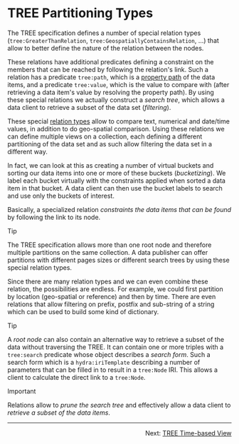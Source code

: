 # TREE Partitioning Types
The TREE specification defines a number of special relation types (`tree:GreaterThanRelation`, `tree:GeospatiallyContainsRelation`, ...) that allow to better define the nature of the relation between the nodes.

These relations have additional predicates defining a constraint on the members that can be reached by following the relation's link. Such a relation has a predicate `tree:path`, which is a [property path](https://www.w3.org/TR/shacl/#property-paths) of the data items, and a predicate `tree:value`, which is the value to compare with (after retrieving a data item's value by resolving the property path). By using these special relations we actually construct a _search tree_, which allows a data client to retrieve a subset of the data set (_filtering_).

These special [relation types](https://w3id.org/tree/specification/#Relation) allow to compare text, numerical and date/time values, in addition to do geo-spatial comparison. Using these relations we can define multiple views on a collection, each defining a different partitioning of the data set and as such allow filtering the data set in a different way.

In fact, we can look at this as creating a number of virtual buckets and sorting our data items into one or more of these buckets (_bucketizing_). We label each bucket virtually with the constraints applied when sorted a data item in that bucket. A data client can then use the bucket labels to search and use only the buckets of interest.

Basically, a specialized relation _constraints the data items that can be found_ by following the link to its node.

> [!TIP]
> The TREE specification allows more than one root node and therefore multiple partitions on the same collection. A data publisher can offer partitions with different pages sizes or different search trees by using these special relation types.

Since there are many relation types and we can even combine these relation, the possibilities are endless. For example, we could first partition by location (geo-spatial or reference) and then by time. There are even relations that allow filtering on prefix, postfix and sub-string of a string which can be used to build some kind of dictionary.

> [!TIP]
> A _root node_ can also contain an alternative way to retrieve a subset of the data without traversing the TREE. It can contain one or more triples with a `tree:search` predicate whose object describes a _search form_. Such a search form which is a `hydra:iriTemplate` describing a number of parameters that can be filled in to result in a `tree:Node` IRI. This allows a client to calculate the direct link to a `tree:Node`.

> [!IMPORTANT]
> Relations allow to _prune the search tree_ and effectively allow a data client to _retrieve a subset of the data items_.

---
<p align="right">Next: <a href="H-time-based-view.md">TREE Time-based View</a></p>
